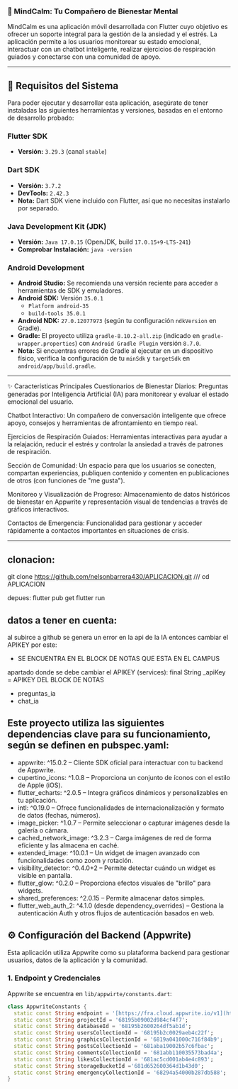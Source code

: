 ### 🧘 MindCalm: Tu Compañero de Bienestar Mental

MindCalm es una aplicación móvil desarrollada con Flutter cuyo objetivo es ofrecer un soporte integral para la gestión de la ansiedad y el estrés. La aplicación permite a los usuarios monitorear su estado emocional, interactuar con un chatbot inteligente, realizar ejercicios de respiración guiados y conectarse con una comunidad de apoyo.

---

## 🚀 Requisitos del Sistema

Para poder ejecutar y desarrollar esta aplicación, asegúrate de tener instaladas las siguientes herramientas y versiones, basadas en el entorno de desarrollo probado:

### Flutter SDK

* **Versión:** `3.29.3` (canal `stable`)

### Dart SDK

* **Versión:** `3.7.2`
* **DevTools:** `2.42.3`
* **Nota:** Dart SDK viene incluido con Flutter, así que no necesitas instalarlo por separado.

### Java Development Kit (JDK)

* **Versión:** `Java 17.0.15` (OpenJDK, build `17.0.15+9-LTS-241`)
* **Comprobar Instalación:** `java -version`

### Android Development

* **Android Studio:** Se recomienda una versión reciente para acceder a herramientas de SDK y emuladores.
* **Android SDK:** Versión `35.0.1`
    * `Platform android-35`
    * `build-tools 35.0.1`
* **Android NDK:** `27.0.12077973` (según tu configuración `ndkVersion` en Gradle).
* **Gradle:** El proyecto utiliza `gradle-8.10.2-all.zip` (indicado en `gradle-wrapper.properties`) con `Android Gradle Plugin` versión `8.7.0`.
* **Nota:** Si encuentras errores de Gradle al ejecutar en un dispositivo físico, verifica la configuración de tu `minSdk` y `targetSdk` en `android/app/build.gradle`.
---
✨ Características Principales
Cuestionarios de Bienestar Diarios: Preguntas generadas por Inteligencia Artificial (IA) para monitorear y evaluar el estado emocional del usuario.

Chatbot Interactivo: Un compañero de conversación inteligente que ofrece apoyo, consejos y herramientas de afrontamiento en tiempo real.

Ejercicios de Respiración Guiados: Herramientas interactivas para ayudar a la relajación, reducir el estrés y controlar la ansiedad a través de patrones de respiración.

Sección de Comunidad: Un espacio para que los usuarios se conecten, compartan experiencias, publiquen contenido y comenten en publicaciones de otros (con funciones de "me gusta").

Monitoreo y Visualización de Progreso: Almacenamiento de datos históricos de bienestar en Appwrite y representación visual de tendencias a través de gráficos interactivos.

Contactos de Emergencia: Funcionalidad para gestionar y acceder rápidamente a contactos importantes en situaciones de crisis.

---
clonacion:
---
git clone https://github.com/nelsonbarrera430/APLICACION.git ///
cd APLICACION

depues:
flutter pub get
flutter run

datos a tener en cuenta:
---
al subirce a github se genera un error en la api de la IA entonces cambiar el APIKEY por este:
* SE ENCUENTRA EN EL BLOCK DE NOTAS QUE ESTA EN EL CAMPUS

apartado donde se debe cambiar el APIKEY (services): final String _apiKey = APIKEY DEL BLOCK DE NOTAS
* preguntas_ia
* chat_ia


Este proyecto utiliza las siguientes dependencias clave para su funcionamiento, según se definen en pubspec.yaml:
---
* appwrite: ^15.0.2 – Cliente SDK oficial para interactuar con tu backend de Appwrite.
* cupertino_icons: ^1.0.8 – Proporciona un conjunto de íconos con el estilo de Apple (iOS).
* flutter_echarts: ^2.0.5 – Integra gráficos dinámicos y personalizables en tu aplicación.
* intl: ^0.19.0 – Ofrece funcionalidades de internacionalización y formato de datos (fechas, números).
* image_picker: ^1.0.7 – Permite seleccionar o capturar imágenes desde la galería o cámara.
* cached_network_image: ^3.2.3 – Carga imágenes de red de forma eficiente y las almacena en caché.
* extended_image: ^10.0.1 – Un widget de imagen avanzado con funcionalidades como zoom y rotación.
* visibility_detector: ^0.4.0+2 – Permite detectar cuándo un widget es visible en pantalla.
* flutter_glow: ^0.2.0 – Proporciona efectos visuales de "brillo" para widgets.
* shared_preferences: ^2.0.15 – Permite almacenar datos simples.
* flutter_web_auth_2: ^4.1.0 (desde dependency_overrides) – Gestiona la autenticación Auth y otros flujos de autenticación basados en web.

## ⚙️ Configuración del Backend (Appwrite)

Esta aplicación utiliza Appwrite como su plataforma backend para gestionar usuarios, datos de la aplicación y la comunidad.

### 1. Endpoint y Credenciales

Appwrite se encuentra en `lib/appwirte/constants.dart`:

```dart
class AppwriteConstants {
  static const String endpoint = '[https://fra.cloud.appwrite.io/v1](https://fra.cloud.appwrite.io/v1)';
  static const String projectId = '68195b09002d984cf4f7';
  static const String databaseId = '68195b2600264df5ab1d';
  static const String usersCollectionId = '68195b2c0029aeb4c22f';
  static const String graphicsCollectionId = '6819a041000c716f84b9';
  static const String postsCollectionId = '681aba19002b57c6fbac';
  static const String commentsCollectionId = '681abb110035573bad4a';
  static const String likesCollectionId = '681ac5cd001ab4e4c893';
  static const String storageBucketId ='681d652600364d1b43d0';
  static const String emergencyCollectionId = '68294a54000b287db588';
}

